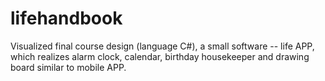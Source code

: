 # lifehandbook
Visualized final course design (language C#), a small software -- life APP, which realizes alarm clock, calendar, birthday housekeeper and drawing board similar to mobile APP.
